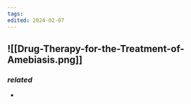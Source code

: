 ```yaml
---
tags: 
edited: 2024-02-07
---
```

### 

![[Drug-Therapy-for-the-Treatment-of-Amebiasis.png]]
---
### *related*
- 
